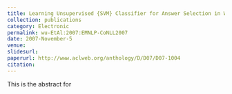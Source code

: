 ```yaml
---
title: Learning Unsupervised {SVM} Classifier for Answer Selection in Web Question Answering 
collection: publications
category: Electronic 
permalink: wu-EtAl:2007:EMNLP-CoNLL2007 
date: 2007-November-5 
venue:
slidesurl:
paperurl: http://www.aclweb.org/anthology/D/D07/D07-1004 
citation:
---
```

This is the abstract for 
